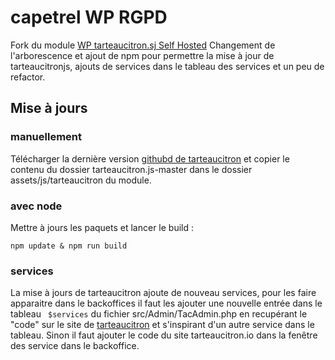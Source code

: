 # capetrel WP RGPD

Fork du module [WP tarteaucitron.sj Self Hosted](https://fr.wordpress.org/plugins/wp-tarteaucitron-js-self-hosted/#developers)
Changement de l'arborescence et ajout de npm pour permettre la mise à jour de tarteaucitronjs, ajouts de services dans le tableau des services et un peu de refactor.

## Mise à jours

### manuellement
Télécharger la dernière version [githubd de tarteaucitron](https://github.com/AmauriC/tarteaucitron.js) et copier le contenu du dossier tarteaucitron.js-master dans le dossier assets/js/tarteaucitron du module.

### avec node
Mettre à jours les paquets et lancer le build :
```shell
npm update & npm run build
```

### services
La mise à jours de tarteaucitron ajoute de nouveau services, pour les faire apparaitre dans le backoffices il faut les ajouter une nouvelle entrée dans le tableau ``` $services``` du fichier src/Admin/TacAdmin.php en recupérant le "code" sur le site de [tarteaucitron](https://tarteaucitron.io/fr/install/) et s'inspirant d'un autre service dans le tableau. Sinon il faut ajouter le code du site tarteaucitron.io dans la fenêtre des service dans le backoffice.
